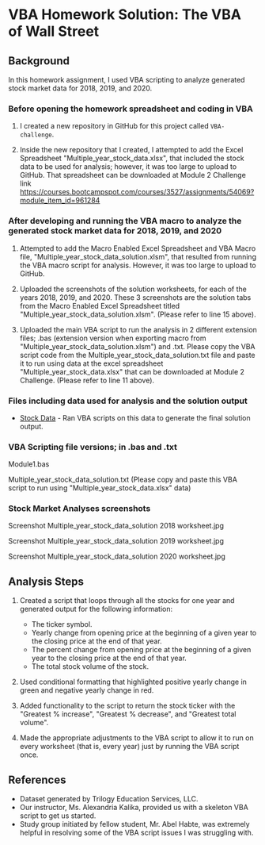 # VBA Homework Solution: The VBA of Wall Street

## Background

In this homework assignment, I used VBA scripting to analyze generated stock market data for 2018, 2019, and 2020. 

### Before opening the homework spreadsheet and coding in VBA

1. I created a new repository in GitHub for this project called `VBA-challenge`. 

2. Inside the new repository that I created, I attempted to add the Excel Spreadsheet "Multiple_year_stock_data.xlsx", that included the stock data to be used for analysis; however, it was too large to upload to GitHub.  That spreadsheet can be downloaded at Module 2 Challenge link https://courses.bootcampspot.com/courses/3527/assignments/54069?module_item_id=961284

### After developing and running the VBA macro to analyze the generated stock market data for 2018, 2019, and 2020

1. Attempted to add the Macro Enabled Excel Spreadsheet and VBA Macro file, "Multiple_year_stock_data_solution.xlsm", that resulted from running the VBA macro script for analysis.  However, it was too large to upload to GitHub.  

2. Uploaded the screenshots of the solution worksheets, for each of the years 2018, 2019, and 2020.  These 3 screenshots are the solution tabs from the Macro Enabled Excel Spreadsheet titled "Multiple_year_stock_data_solution.xlsm". (Please refer to line 15 above).

3. Uploaded the main VBA script to run the analysis in 2 different extension files; .bas (extension version when exporting macro from "Multiple_year_stock_data_solution.xlsm") and .txt.  Please copy the VBA script code from the Multiple_year_stock_data_solution.txt file and paste it to run  using data at the excel spreadsheet "Multiple_year_stock_data.xlsx" that can be downloaded at Module 2 Challenge.  (Please refer to line 11 above).

### Files including data used for analysis and the solution output

* [Stock Data](Multiple_year_stock_data_solution.xlsm) - Ran VBA scripts on this data to generate the final solution output.  

### VBA Scripting file versions; in .bas and .txt

Module1.bas

Multiple_year_stock_data_solution.txt (Please copy and paste this VBA script to run using "Multiple_year_stock_data.xlsx" data) 

### Stock Market Analyses screenshots

Screenshot Multiple_year_stock_data_solution 2018 worksheet.jpg

Screenshot Multiple_year_stock_data_solution 2019 worksheet.jpg

Screenshot Multiple_year_stock_data_solution 2020 worksheet.jpg

## Analysis Steps

1. Created a script that loops through all the stocks for one year and generated output for the following information:
  	* The ticker symbol.
  	* Yearly change from opening price at the beginning of a given year to the closing price at the end of that year.
  	* The percent change from opening price at the beginning of a given year to the closing price at the end of that year.
	* The total stock volume of the stock.

2. Used conditional formatting that highlighted positive yearly change in green and negative yearly change in red.

3. Added functionality to the script to return the stock ticker with the "Greatest % increase", "Greatest % decrease", and "Greatest total volume". 

4. Made the appropriate adjustments to the VBA script to allow it to run on every worksheet (that is, every year) just by running the VBA script once.

## References

* Dataset generated by Trilogy Education Services, LLC.
* Our instructor, Ms. Alexandria Kalika, provided us with a skeleton VBA script to get us started.
* Study group initiated by fellow student, Mr. Abel Habte, was extremely helpful in resolving some of the VBA script issues I was struggling with.
